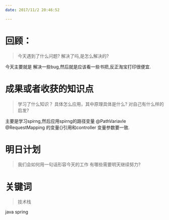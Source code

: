 ```yaml
---
date: 2017/11/2 20:46:52

---
```


# 回顾：
> 今天遇到了什么问题?
> 解决了吗,是怎么解决的?

今天主要就是 解决一些bug,然后就是应该看一些书把,反正淘宝打印很便宜.

# 成果或者收获的知识点
> 学习了什么知识？
> 具体怎么应用，其中原理具体是什么?
> 对自己有什么样的启发?

主要是学习spirng,然后应用spirng的路径变量 @PathVariavle
@RequestMapping 的变量{}引用和controller 变量参数要一致.

# 明日计划
> 我们会如何用一句话形容今天的工作
> 有哪些需要明天继续努力?



# 关键词
> 技术栈

java spring

